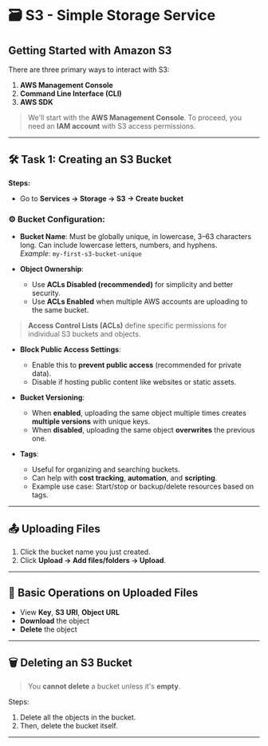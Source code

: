 # 🗃️ S3 - Simple Storage Service

## Getting Started with Amazon S3

There are three primary ways to interact with S3:

1. **AWS Management Console**
2. **Command Line Interface (CLI)**
3. **AWS SDK**

> We'll start with the **AWS Management Console**. To proceed, you need an **IAM account** with S3 access permissions.

---

## 🛠️ Task 1: Creating an S3 Bucket

**Steps:**

- Go to **Services → Storage → S3 → Create bucket**

### ⚙️ Bucket Configuration:

- **Bucket Name**: Must be globally unique, in lowercase, 3–63 characters long. Can include lowercase letters, numbers, and hyphens.  
  _Example_: `my-first-s3-bucket-unique`

- **Object Ownership**:  
  - Use **ACLs Disabled (recommended)** for simplicity and better security.  
  - Use **ACLs Enabled** when multiple AWS accounts are uploading to the same bucket.

> **Access Control Lists (ACLs)** define specific permissions for individual S3 buckets and objects.

- **Block Public Access Settings**:  
  - Enable this to **prevent public access** (recommended for private data).
  - Disable if hosting public content like websites or static assets.

- **Bucket Versioning**:  
  - When **enabled**, uploading the same object multiple times creates **multiple versions** with unique keys.
  - When **disabled**, uploading the same object **overwrites** the previous one.

- **Tags**:  
  - Useful for organizing and searching buckets.
  - Can help with **cost tracking**, **automation**, and **scripting**.
  - Example use case: Start/stop or backup/delete resources based on tags.

---

## 📤 Uploading Files

1. Click the bucket name you just created.
2. Click **Upload → Add files/folders → Upload**.

---

## 🧰 Basic Operations on Uploaded Files

- View **Key**, **S3 URI**, **Object URL**
- **Download** the object
- **Delete** the object

---

## 🗑️ Deleting an S3 Bucket

> You **cannot delete** a bucket unless it's **empty**.

Steps:
1. Delete all the objects in the bucket.
2. Then, delete the bucket itself.

---
